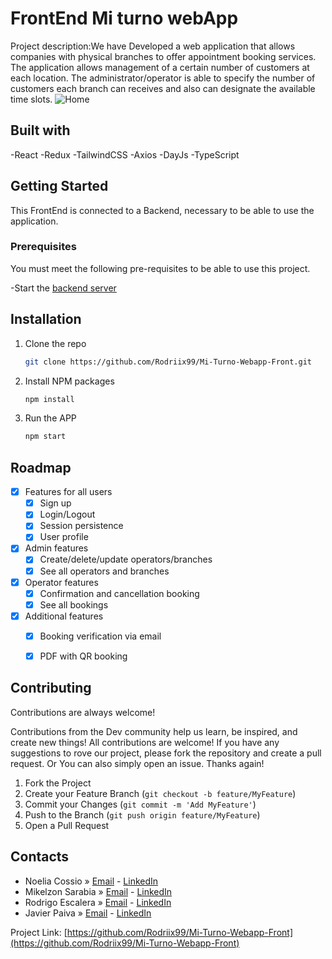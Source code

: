 
# FrontEnd Mi turno webApp

Project description:We have Developed a web application that allows companies with physical branches to offer appointment booking services. The application  allows management of a certain number  of customers at each location. The administrator/operator is able to specify the number of  customers each branch can receives and also can designate the  available time slots.
![Home](https://cdn.discordapp.com/attachments/1087732674535374920/1095460077533659176/image.png)





## Built with
-React
-Redux
-TailwindCSS
-Axios
-DayJs
-TypeScript
## Getting Started
This FrontEnd is connected to a Backend, necessary to be able to use the application.
### Prerequisites
You must meet the following pre-requisites to be able to use this project.

-Start the [backend server](https://github.com/Rodriix99/Mi-Turno-Webapp-Back)

## Installation
1. Clone the repo
   ```sh
   git clone https://github.com/Rodriix99/Mi-Turno-Webapp-Front.git
   ```
2. Install NPM packages
   ```sh
   npm install
   ```
3. Run the APP
   ```sh
   npm start
   ```
## Roadmap


- [x] Features for all users
  - [x] Sign up
  - [x] Login/Logout
  - [x] Session persistence
  - [x] User profile
- [x] Admin features
  - [x] Create/delete/update operators/branches
  - [x] See all operators and branches
- [x] Operator features
  - [x] Confirmation and cancellation booking 
  - [x] See all bookings
- [x] Additional features
  - [x] Booking verification via email
  - [x] PDF with QR booking 
  

## Contributing

Contributions are always welcome!



Contributions from the Dev community help us learn, be inspired, and create new things! All contributions are welcome!
If you have any suggestions to rove our project, please fork the repository and create a pull request. Or You can also simply open an issue.
Thanks again!

1. Fork the Project
2. Create your Feature Branch (`git checkout -b feature/MyFeature`)
3. Commit your Changes (`git commit -m 'Add MyFeature'`)
4. Push to the Branch (`git push origin feature/MyFeature`)
5. Open a Pull Request

## Contacts
- Noelia Cossio » [Email](mailto:noeliacos_8@hotmail.com) - [LinkedIn](https://www.linkedin.com/in/noelia-cossio-a46963131/)
- Mikelzon Sarabia » [Email](mailto:mikelzonsarabia@gmail.com) - [LinkedIn](https://www.linkedin.com/in/mikelzonsarabia/)
- Rodrigo Escalera » [Email](mailto:roescal347@gmail.com) - [LinkedIn](https://www.linkedin.com/in/rodrigo-escalera-a00a97252/)
- Javier Paiva » [Email](mailto:javierpaivag@gmail.com) - [LinkedIn](https://www.linkedin.com/in/javier-paiva/)


Project Link: [https://github.com/Rodriix99/Mi-Turno-Webapp-Front](https://github.com/Rodriix99/Mi-Turno-Webapp-Front)
